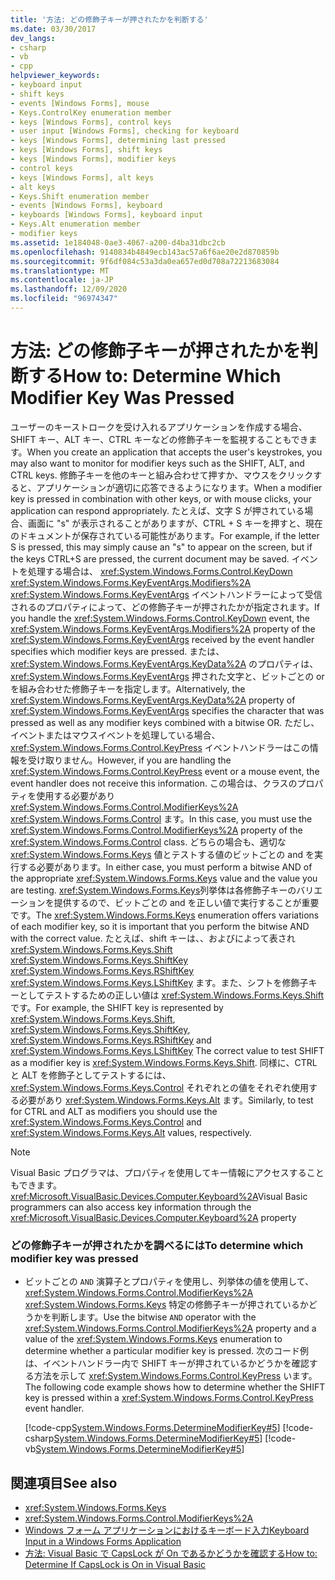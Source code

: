 ```yaml
---
title: '方法: どの修飾子キーが押されたかを判断する'
ms.date: 03/30/2017
dev_langs:
- csharp
- vb
- cpp
helpviewer_keywords:
- keyboard input
- shift keys
- events [Windows Forms], mouse
- Keys.ControlKey enumeration member
- keys [Windows Forms], control keys
- user input [Windows Forms], checking for keyboard
- keys [Windows Forms], determining last pressed
- keys [Windows Forms], shift keys
- keys [Windows Forms], modifier keys
- control keys
- keys [Windows Forms], alt keys
- alt keys
- Keys.Shift enumeration member
- events [Windows Forms], keyboard
- keyboards [Windows Forms], keyboard input
- Keys.Alt enumeration member
- modifier keys
ms.assetid: 1e184048-0ae3-4067-a200-d4ba31dbc2cb
ms.openlocfilehash: 9140834b4849ecb143ac57a6f6ae20e2d870859b
ms.sourcegitcommit: 9f6df084c53a3da0ea657ed0d708a72213683084
ms.translationtype: MT
ms.contentlocale: ja-JP
ms.lasthandoff: 12/09/2020
ms.locfileid: "96974347"
---
```

# <a name="how-to-determine-which-modifier-key-was-pressed"></a><span data-ttu-id="e3366-102">方法: どの修飾子キーが押されたかを判断する</span><span class="sxs-lookup"><span data-stu-id="e3366-102">How to: Determine Which Modifier Key Was Pressed</span></span>

<span data-ttu-id="e3366-103">ユーザーのキーストロークを受け入れるアプリケーションを作成する場合、SHIFT キー、ALT キー、CTRL キーなどの修飾子キーを監視することもできます。</span><span class="sxs-lookup"><span data-stu-id="e3366-103">When you create an application that accepts the user's keystrokes, you may also want to monitor for modifier keys such as the SHIFT, ALT, and CTRL keys.</span></span> <span data-ttu-id="e3366-104">修飾子キーを他のキーと組み合わせて押すか、マウスをクリックすると、アプリケーションが適切に応答できるようになります。</span><span class="sxs-lookup"><span data-stu-id="e3366-104">When a modifier key is pressed in combination with other keys, or with mouse clicks, your application can respond appropriately.</span></span> <span data-ttu-id="e3366-105">たとえば、文字 S が押されている場合、画面に "s" が表示されることがありますが、CTRL + S キーを押すと、現在のドキュメントが保存されている可能性があります。</span><span class="sxs-lookup"><span data-stu-id="e3366-105">For example, if the letter S is pressed, this may simply cause an "s" to appear on the screen, but if the keys CTRL+S are pressed, the current document may be saved.</span></span> <span data-ttu-id="e3366-106">イベントを処理する場合は、 <xref:System.Windows.Forms.Control.KeyDown> <xref:System.Windows.Forms.KeyEventArgs.Modifiers%2A> <xref:System.Windows.Forms.KeyEventArgs> イベントハンドラーによって受信されるのプロパティによって、どの修飾子キーが押されたかが指定されます。</span><span class="sxs-lookup"><span data-stu-id="e3366-106">If you handle the <xref:System.Windows.Forms.Control.KeyDown> event, the <xref:System.Windows.Forms.KeyEventArgs.Modifiers%2A> property of the <xref:System.Windows.Forms.KeyEventArgs> received by the event handler specifies which modifier keys are pressed.</span></span> <span data-ttu-id="e3366-107">または、 <xref:System.Windows.Forms.KeyEventArgs.KeyData%2A> のプロパティは、 <xref:System.Windows.Forms.KeyEventArgs> 押された文字と、ビットごとの or を組み合わせた修飾子キーを指定します。</span><span class="sxs-lookup"><span data-stu-id="e3366-107">Alternatively, the <xref:System.Windows.Forms.KeyEventArgs.KeyData%2A> property of <xref:System.Windows.Forms.KeyEventArgs> specifies the character that was pressed as well as any modifier keys combined with a bitwise OR.</span></span> <span data-ttu-id="e3366-108">ただし、イベントまたはマウスイベントを処理している場合、 <xref:System.Windows.Forms.Control.KeyPress> イベントハンドラーはこの情報を受け取りません。</span><span class="sxs-lookup"><span data-stu-id="e3366-108">However, if you are handling the <xref:System.Windows.Forms.Control.KeyPress> event or a mouse event, the event handler does not receive this information.</span></span> <span data-ttu-id="e3366-109">この場合は、クラスのプロパティを使用する必要があり <xref:System.Windows.Forms.Control.ModifierKeys%2A> <xref:System.Windows.Forms.Control> ます。</span><span class="sxs-lookup"><span data-stu-id="e3366-109">In this case, you must use the <xref:System.Windows.Forms.Control.ModifierKeys%2A> property of the <xref:System.Windows.Forms.Control> class.</span></span> <span data-ttu-id="e3366-110">どちらの場合も、適切な <xref:System.Windows.Forms.Keys> 値とテストする値のビットごとの and を実行する必要があります。</span><span class="sxs-lookup"><span data-stu-id="e3366-110">In either case, you must perform a bitwise AND of the appropriate <xref:System.Windows.Forms.Keys> value and the value you are testing.</span></span> <span data-ttu-id="e3366-111"><xref:System.Windows.Forms.Keys>列挙体は各修飾子キーのバリエーションを提供するので、ビットごとの and を正しい値で実行することが重要です。</span><span class="sxs-lookup"><span data-stu-id="e3366-111">The <xref:System.Windows.Forms.Keys> enumeration offers variations of each modifier key, so it is important that you perform the bitwise AND with the correct value.</span></span> <span data-ttu-id="e3366-112">たとえば、shift キーは、、およびによって表され <xref:System.Windows.Forms.Keys.Shift> <xref:System.Windows.Forms.Keys.ShiftKey> <xref:System.Windows.Forms.Keys.RShiftKey> <xref:System.Windows.Forms.Keys.LShiftKey> ます。また、シフトを修飾子キーとしてテストするための正しい値は <xref:System.Windows.Forms.Keys.Shift> です。</span><span class="sxs-lookup"><span data-stu-id="e3366-112">For example, the SHIFT key is represented by <xref:System.Windows.Forms.Keys.Shift>, <xref:System.Windows.Forms.Keys.ShiftKey>, <xref:System.Windows.Forms.Keys.RShiftKey> and <xref:System.Windows.Forms.Keys.LShiftKey> The correct value to test SHIFT as a modifier key is <xref:System.Windows.Forms.Keys.Shift>.</span></span> <span data-ttu-id="e3366-113">同様に、CTRL と ALT を修飾子としてテストするには、 <xref:System.Windows.Forms.Keys.Control> それぞれとの値をそれぞれ使用する必要があり <xref:System.Windows.Forms.Keys.Alt> ます。</span><span class="sxs-lookup"><span data-stu-id="e3366-113">Similarly, to test for CTRL and ALT as modifiers you should use the <xref:System.Windows.Forms.Keys.Control> and <xref:System.Windows.Forms.Keys.Alt> values, respectively.</span></span>  
  
> [!NOTE]
> <span data-ttu-id="e3366-114">Visual Basic プログラマは、プロパティを使用してキー情報にアクセスすることもできます。 <xref:Microsoft.VisualBasic.Devices.Computer.Keyboard%2A></span><span class="sxs-lookup"><span data-stu-id="e3366-114">Visual Basic programmers can also access key information through the <xref:Microsoft.VisualBasic.Devices.Computer.Keyboard%2A> property</span></span>  
  
### <a name="to-determine-which-modifier-key-was-pressed"></a><span data-ttu-id="e3366-115">どの修飾子キーが押されたかを調べるには</span><span class="sxs-lookup"><span data-stu-id="e3366-115">To determine which modifier key was pressed</span></span>  
  
- <span data-ttu-id="e3366-116">ビットごとの `AND` 演算子とプロパティを使用し、列挙体の値を使用して、 <xref:System.Windows.Forms.Control.ModifierKeys%2A> <xref:System.Windows.Forms.Keys> 特定の修飾子キーが押されているかどうかを判断します。</span><span class="sxs-lookup"><span data-stu-id="e3366-116">Use the bitwise `AND` operator with the <xref:System.Windows.Forms.Control.ModifierKeys%2A> property and a value of the <xref:System.Windows.Forms.Keys> enumeration to determine whether a particular modifier key is pressed.</span></span> <span data-ttu-id="e3366-117">次のコード例は、イベントハンドラー内で SHIFT キーが押されているかどうかを確認する方法を示して <xref:System.Windows.Forms.Control.KeyPress> います。</span><span class="sxs-lookup"><span data-stu-id="e3366-117">The following code example shows how to determine whether the SHIFT key is pressed within a <xref:System.Windows.Forms.Control.KeyPress> event handler.</span></span>  
  
     [!code-cpp[System.Windows.Forms.DetermineModifierKey#5](~/samples/snippets/cpp/VS_Snippets_Winforms/System.Windows.Forms.DetermineModifierKey/cpp/form1.cpp#5)]
     [!code-csharp[System.Windows.Forms.DetermineModifierKey#5](~/samples/snippets/csharp/VS_Snippets_Winforms/System.Windows.Forms.DetermineModifierKey/CS/form1.cs#5)]
     [!code-vb[System.Windows.Forms.DetermineModifierKey#5](~/samples/snippets/visualbasic/VS_Snippets_Winforms/System.Windows.Forms.DetermineModifierKey/VB/form1.vb#5)]  
  
## <a name="see-also"></a><span data-ttu-id="e3366-118">関連項目</span><span class="sxs-lookup"><span data-stu-id="e3366-118">See also</span></span>

- <xref:System.Windows.Forms.Keys>
- <xref:System.Windows.Forms.Control.ModifierKeys%2A>
- [<span data-ttu-id="e3366-119">Windows フォーム アプリケーションにおけるキーボード入力</span><span class="sxs-lookup"><span data-stu-id="e3366-119">Keyboard Input in a Windows Forms Application</span></span>](keyboard-input-in-a-windows-forms-application.md)
- <span data-ttu-id="e3366-120">[方法: Visual Basic で CapsLock が On であるかどうかを確認する](/previous-versions/visualstudio/visual-studio-2010/9c9d1fz9(v=vs.100))</span><span class="sxs-lookup"><span data-stu-id="e3366-120">[How to: Determine If CapsLock is On in Visual Basic](/previous-versions/visualstudio/visual-studio-2010/9c9d1fz9(v=vs.100))</span></span>
